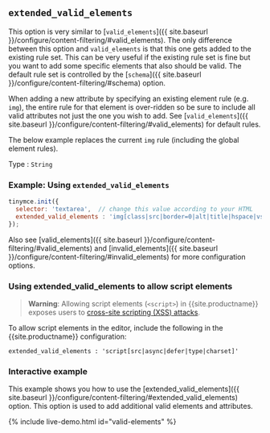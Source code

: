 ## `extended_valid_elements`

This option is very similar to [`valid_elements`]({{ site.baseurl }}/configure/content-filtering/#valid_elements). The only difference between this option and `valid_elements` is that this one gets added to the existing rule set. This can be very useful if the existing rule set is fine but you want to add some specific elements that also should be valid. The default rule set is controlled by the [`schema`]({{ site.baseurl }}/configure/content-filtering/#schema) option.

When adding a new attribute by specifying an existing element rule (e.g. `img`), the entire rule for that element is over-ridden so be sure to include all valid attributes not just the one you wish to add. See [`valid_elements`]({{ site.baseurl }}/configure/content-filtering/#valid_elements) for default rules.

The below example replaces the current `img` rule (including the global element rules).

Type
: `String`

### Example: Using `extended_valid_elements`

```js
tinymce.init({
  selector: 'textarea',  // change this value according to your HTML
  extended_valid_elements : 'img[class|src|border=0|alt|title|hspace|vspace|width|height|align|onmouseover|onmouseout|name]'
});
```

Also see [valid_elements]({{ site.baseurl }}/configure/content-filtering/#valid_elements) and [invalid_elements]({{ site.baseurl }}/configure/content-filtering/#invalid_elements) for more configuration options.

### Using extended_valid_elements to allow script elements

> **Warning**: Allowing script elements (`<script>`) in {{site.productname}} exposes users to [cross-site scripting (XSS) attacks](https://developer.mozilla.org/en-US/docs/Glossary/Cross-site_scripting).

To allow script elements in the editor, include the following in the {{site.productname}} configuration:

```
extended_valid_elements : 'script[src|async|defer|type|charset]'
```

### Interactive example

This example shows you how to use the [extended_valid_elements]({{ site.baseurl }}/configure/content-filtering/#extended_valid_elements) option. This option is used to add additional valid elements and attributes.

{% include live-demo.html id="valid-elements" %}